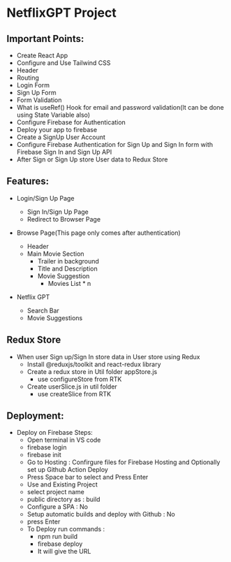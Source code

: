 # NetflixGPT Project

## Important Points:

- Create React App
- Configure and Use Tailwind CSS
- Header
- Routing
- Login Form
- Sign Up Form
- Form Validation
- What is useRef() Hook for email and password validation(It can be done using State Variable also)
- Configure Firebase for Authentication
- Deploy your app to firebase
- Create a SignUp User Account
- Configure Firebase Authentication for Sign Up and Sign In form with Firebase Sign In and Sign Up API
- After Sign or Sign Up store User data to Redux Store

## Features:

- Login/Sign Up Page
  - Sign In/Sign Up Page
  - Redirect to Browser Page
- Browse Page(This page only comes after authentication)

  - Header
  - Main Movie Section
    - Trailer in background
    - Title and Description
    - Movie Suggestion
      - Movies List \* n

- Netflix GPT

  - Search Bar
  - Movie Suggestions

## Redux Store

- When user Sign up/Sign In store data in User store using Redux
  - Install @reduxjs/toolkit and react-redux library
  - Create a redux store in Util folder appStore.js
    - use configureStore from RTK
  - Create userSlice.js in util folder
    - use createSlice from RTK

## Deployment:

- Deploy on Firebase Steps:
  - Open terminal in VS code
  - firebase login
  - firebase init
  - Go to Hosting : Confirgure files for Firebase Hosting and Optionally set up Github Action Deploy
  - Press Space bar to select and Press Enter
  - Use and Existing Project
  - select project name
  - public directory as : build
  - Configure a SPA : No
  - Setup automatic builds and deploy with Github : No
  - press Enter
  - To Deploy run commands :
    - npm run build
    - firebase deploy
    - It will give the URL

